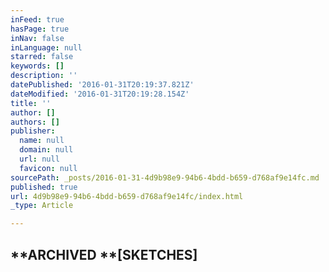 ```yaml
---
inFeed: true
hasPage: true
inNav: false
inLanguage: null
starred: false
keywords: []
description: ''
datePublished: '2016-01-31T20:19:37.821Z'
dateModified: '2016-01-31T20:19:28.154Z'
title: ''
author: []
authors: []
publisher:
  name: null
  domain: null
  url: null
  favicon: null
sourcePath: _posts/2016-01-31-4d9b98e9-94b6-4bdd-b659-d768af9e14fc.md
published: true
url: 4d9b98e9-94b6-4bdd-b659-d768af9e14fc/index.html
_type: Article

---
```

## **ARCHIVED **\[SKETCHES\]